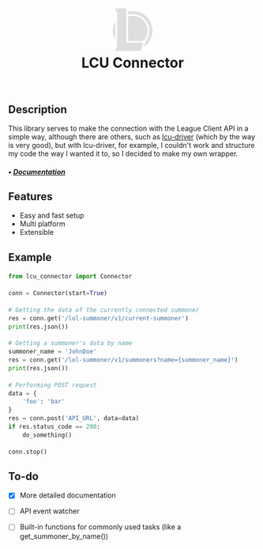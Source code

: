 <div align="center">
  <h1>
    <img
      src="https://raw.githubusercontent.com/pySiriusDev/lcu-connector/9198b8ca6a130c07cba23352c43260aaf4152d36/docs/public/icon.svg"
      width="80px"
    /><br />LCU Connector
  </h1>
</div>
<p align="center">
  <a href="https://lcu-connector.vercel.app/" target="_blank"
    ><img
      alt=""
      src="https://img.shields.io/badge/Website-EA4C89?style=normal&logo=dribbble&logoColor=white"
      style="vertical-align: center"
  /></a>
  <a href="https://twitter.com/_siriusbeck" target="_blank"
    ><img
      alt=""
      src="https://img.shields.io/badge/Twitter-1DA1F2?style=normal&logo=twitter&logoColor=white"
      style="vertical-align: center"
  /></a>
  <a href="https://www.instagram.com/biellviana" target="_blank"
    ><img
      alt=""
      src="https://img.shields.io/badge/Instagram-E4405F?style=normal&logo=instagram&logoColor=white"
      style="vertical-align: center"
  /></a>
</p>

## Description
This library serves to make the connection with the League Client API in a simple way, although there are others, such as [lcu-driver](https://github.com/sousa-andre/lcu-driver) (which by the way is very good), but with lcu-driver, for example, I couldn't work and structure my code the way I wanted it to, so I decided to make my own wrapper.
##### • [Documentation](https://lcu-connector.vercel.app/guide)

## Features
- Easy and fast setup
- Multi platform
- Extensible

## Example
```python
from lcu_connector import Connector

conn = Connector(start=True)

# Getting the data of the currently connected summoner
res = conn.get('/lol-summoner/v1/current-summoner')
print(res.json())

# Getting a summoner's data by name
summoner_name = 'JohnDoe'
res = conn.get('/lol-summoner/v1/summoners?name={summoner_name}')
print(res.json())

# Performing POST request
data = {
    'foo': 'bar'
}
res = conn.post('API_URL', data=data)
if res.status_code == 200:
    do_something()

conn.stop()
```

## To-do
- [x] More detailed documentation
- [ ] API event watcher
- [ ] Built-in functions for commonly used tasks (like a get_summoner_by_name())
    
